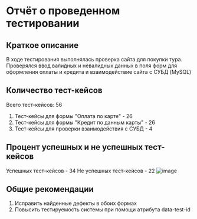 # Отчёт о проведенном тестировании

## Краткое описание
В ходе тестирования выполнялась проверка сайта для покупки тура. Проверялся ввод валидных и невалидных данных в поля форм для оформления оплаты и кредита и взаимодействие сайта с СУБД (MySQL)

## Количество тест-кейсов
Всего тест-кейсов: 56
1. Тест-кейсы для формы "Оплата по карте" - 26
2. Тест-кейсы для формы "Кредит по данным карты" - 26
3. Тест-кейсы для проверки взаимодействия с СУБД - 4

## Процент успешных и не успешных тест-кейсов
Успешных тест-кейсов - 34
Не успешных тест-кейсов - 22
![image](https://github.com/Timofeeva166/CoureWork/assets/132140778/4040bbf3-9493-4135-aab8-c885e368da2e)

## Общие рекомендации
1. Исправить найденные дефекты в обоих формах
2. Повысить тестируемость системы при помощи атрибута data-test-id
